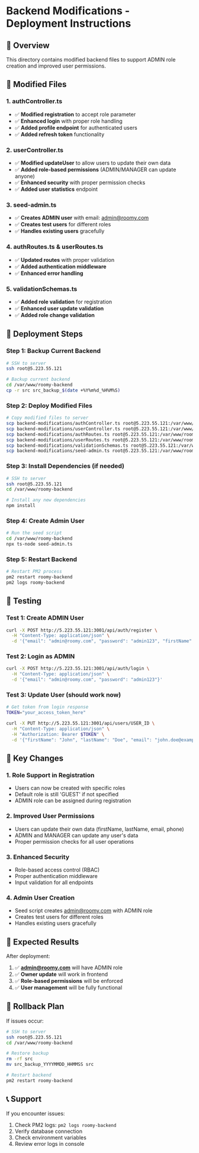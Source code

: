 # Backend Modifications - Deployment Instructions

## 🎯 Overview
This directory contains modified backend files to support ADMIN role creation and improved user permissions.

## 📁 Modified Files

### 1. **authController.ts**
- ✅ **Modified registration** to accept role parameter
- ✅ **Enhanced login** with proper role handling
- ✅ **Added profile endpoint** for authenticated users
- ✅ **Added refresh token** functionality

### 2. **userController.ts**
- ✅ **Modified updateUser** to allow users to update their own data
- ✅ **Added role-based permissions** (ADMIN/MANAGER can update anyone)
- ✅ **Enhanced security** with proper permission checks
- ✅ **Added user statistics** endpoint

### 3. **seed-admin.ts**
- ✅ **Creates ADMIN user** with email: admin@roomy.com
- ✅ **Creates test users** for different roles
- ✅ **Handles existing users** gracefully

### 4. **authRoutes.ts & userRoutes.ts**
- ✅ **Updated routes** with proper validation
- ✅ **Added authentication middleware**
- ✅ **Enhanced error handling**

### 5. **validationSchemas.ts**
- ✅ **Added role validation** for registration
- ✅ **Enhanced user update validation**
- ✅ **Added role change validation**

## 🚀 Deployment Steps

### Step 1: Backup Current Backend
```bash
# SSH to server
ssh root@5.223.55.121

# Backup current backend
cd /var/www/roomy-backend
cp -r src src_backup_$(date +%Y%m%d_%H%M%S)
```

### Step 2: Deploy Modified Files
```bash
# Copy modified files to server
scp backend-modifications/authController.ts root@5.223.55.121:/var/www/roomy-backend/src/controllers/
scp backend-modifications/userController.ts root@5.223.55.121:/var/www/roomy-backend/src/controllers/
scp backend-modifications/authRoutes.ts root@5.223.55.121:/var/www/roomy-backend/src/routes/
scp backend-modifications/userRoutes.ts root@5.223.55.121:/var/www/roomy-backend/src/routes/
scp backend-modifications/validationSchemas.ts root@5.223.55.121:/var/www/roomy-backend/src/validation/
scp backend-modifications/seed-admin.ts root@5.223.55.121:/var/www/roomy-backend/
```

### Step 3: Install Dependencies (if needed)
```bash
# SSH to server
ssh root@5.223.55.121
cd /var/www/roomy-backend

# Install any new dependencies
npm install
```

### Step 4: Create Admin User
```bash
# Run the seed script
cd /var/www/roomy-backend
npx ts-node seed-admin.ts
```

### Step 5: Restart Backend
```bash
# Restart PM2 process
pm2 restart roomy-backend
pm2 logs roomy-backend
```

## 🧪 Testing

### Test 1: Create ADMIN User
```bash
curl -X POST http://5.223.55.121:3001/api/auth/register \
  -H "Content-Type: application/json" \
  -d '{"email": "admin@roomy.com", "password": "admin123", "firstName": "Admin", "lastName": "User", "role": "ADMIN"}'
```

### Test 2: Login as ADMIN
```bash
curl -X POST http://5.223.55.121:3001/api/auth/login \
  -H "Content-Type: application/json" \
  -d '{"email": "admin@roomy.com", "password": "admin123"}'
```

### Test 3: Update User (should work now)
```bash
# Get token from login response
TOKEN="your_access_token_here"

curl -X PUT http://5.223.55.121:3001/api/users/USER_ID \
  -H "Content-Type: application/json" \
  -H "Authorization: Bearer $TOKEN" \
  -d '{"firstName": "John", "lastName": "Doe", "email": "john.doe@example.com", "phone": "+44 123 456 789"}'
```

## 🔧 Key Changes

### 1. **Role Support in Registration**
- Users can now be created with specific roles
- Default role is still 'GUEST' if not specified
- ADMIN role can be assigned during registration

### 2. **Improved User Permissions**
- Users can update their own data (firstName, lastName, email, phone)
- ADMIN and MANAGER can update any user's data
- Proper permission checks for all user operations

### 3. **Enhanced Security**
- Role-based access control (RBAC)
- Proper authentication middleware
- Input validation for all endpoints

### 4. **Admin User Creation**
- Seed script creates admin@roomy.com with ADMIN role
- Creates test users for different roles
- Handles existing users gracefully

## 🎯 Expected Results

After deployment:
1. ✅ **admin@roomy.com** will have ADMIN role
2. ✅ **Owner update** will work in frontend
3. ✅ **Role-based permissions** will be enforced
4. ✅ **User management** will be fully functional

## 🚨 Rollback Plan

If issues occur:
```bash
# SSH to server
ssh root@5.223.55.121
cd /var/www/roomy-backend

# Restore backup
rm -rf src
mv src_backup_YYYYMMDD_HHMMSS src

# Restart backend
pm2 restart roomy-backend
```

## 📞 Support

If you encounter issues:
1. Check PM2 logs: `pm2 logs roomy-backend`
2. Verify database connection
3. Check environment variables
4. Review error logs in console
